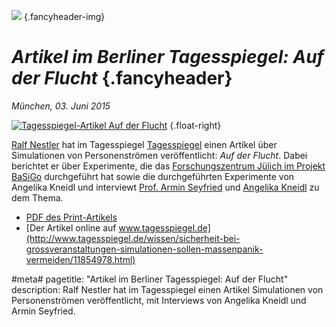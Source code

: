 ![](/img/accurate-bild-2.jpg) {.fancyheader-img}
# *Artikel im Berliner Tagesspiegel: Auf der Flucht* {.fancyheader}

*München, 03. Juni 2015*

[![Tagesspiegel-Artikel Auf der Flucht](/img/tagesspiegel-artikel-accurate.png)](/download/tagesspiegel-artikel-accurate.pdf) {.float-right}

[Ralf Nestler](http://www.tagesspiegel.de/nestler-ralf/5264606.html) hat im Tagesspiegel [Tagesspiegel](http://www.tagesspiegel.de/) einen Artikel über Simulationen von Personenströmen veröffentlicht: *Auf der Flucht*. Dabei berichtet er über Experimente, die das [Forschungszentrum Jülich im Projekt BaSiGo](http://www.fz-juelich.de/portal/DE/Presse/Mediathek/Bilder/basigo2013/_node.html) durchgeführt hat sowie die durchgeführten Experimente von Angelika Kneidl und interviewt [Prof. Armin Seyfried](http://www.fz-juelich.de/SharedDocs/Personen/IAS/JSC/EN/staff/seyfried_a.html) und [Angelika Kneidl](/das-team#angelika-kneidl) zu dem Thema.
 
* [PDF des Print-Artikels](/download/tagesspiegel-artikel-accurate.pdf)
* [Der Artikel online auf www.tagesspiegel.de](http://www.tagesspiegel.de/wissen/sicherheit-bei-grossveranstaltungen-simulationen-sollen-massenpanik-vermeiden/11854978.html) 


#meta#
pagetitle: "Artikel im Berliner Tagesspiegel: Auf der Flucht"
description: Ralf Nestler hat im Tagesspiegel einen Artikel Simulationen von Personenströmen veröffentlicht, mit Interviews von Angelika Kneidl und Armin Seyfried.
